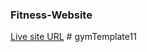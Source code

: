 ### Fitness-Website
[Live site URL](https://mustafa-khaled.github.io/Fitness-Website/)
#   g y m T e m p l a t e 1 1  
 